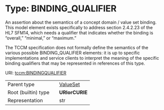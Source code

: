 
# Type: BINDING_QUALIFIER


An assertion about the semantics of a concept domain / value set binding. This model element exists specifically
to address section 2.4.2.23 of the HL7 SFM14, which needs a qualifier that indicates whether the binding is
“overall,” “minimal,” or “maximum.”

The TCCM specification does not formally define the semantics of the various possible BINDING_QUALIFIER elements:
it is up to specific implementations and service clients to interpret the meaning of the specific binding
qualifiers that may be represented in references of this type.

URI: [tccm:BINDINGQUALIFIER](https://hotecosystem.org/tccm/BINDINGQUALIFIER)

|  |  |  |
| --- | --- | --- |
| Parent type | | [ValueSet](types/ValueSet.md) |
| Root (builtin) type | | **URIorCURIE** |
| Representation | | str |
